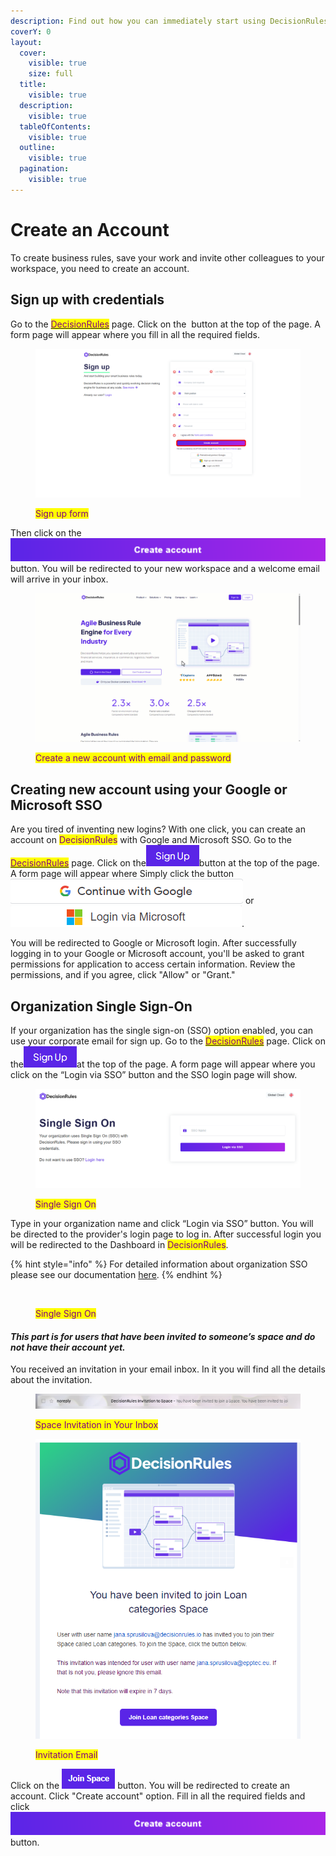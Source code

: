 ```yaml
---
description: Find out how you can immediately start using DecisionRules
coverY: 0
layout:
  cover:
    visible: true
    size: full
  title:
    visible: true
  description:
    visible: true
  tableOfContents:
    visible: true
  outline:
    visible: true
  pagination:
    visible: true
---
```


# Create an Account

To create business rules, save your work and invite other colleagues to your workspace, you need to create an account.

## Sign up with credentials

Go to the [<mark style="color:purple;">DecisionRules</mark>](https://www.decisionrules.io/) page. Click on the <img src="../.gitbook/assets/Snímek obrazovky 2023-09-13 145305.png" alt="" data-size="original"> button at the top of the page. A form page will appear where you fill in all the required fields.&#x20;

<figure><img src="../.gitbook/assets/signupform.png" alt=""><figcaption><p><mark style="color:purple;">Sign up form</mark></p></figcaption></figure>

Then click on the <img src="../.gitbook/assets/createaccount (2).png" alt="" data-size="original"> button. You will be redirected to your new workspace and a welcome email will arrive in your inbox.

<figure><img src="../.gitbook/assets/signup.gif" alt=""><figcaption><p><mark style="color:purple;">Create a new account with email and password</mark></p></figcaption></figure>

## Creating new account using your Google or Microsoft SSO

Are you tired of inventing new logins? With one click, you can create an account on <mark style="color:purple;">DecisionRules</mark> with Google and Microsoft SSO. Go to the [<mark style="color:purple;">DecisionRules</mark>](https://www.decisionrules.io/) page. Click on the![](<../.gitbook/assets/signupbutton (1).png>)button at the top of the page. A form page will appear where Simply click the button <img src="../.gitbook/assets/Screenshot 2023-10-31 154742 (1).png" alt="" data-size="original"> or <img src="../.gitbook/assets/Screenshot 2023-10-31 154804.png" alt="" data-size="original">.&#x20;

You will be redirected to Google or Microsoft login. After successfully logging in to your Google or Microsoft account, you'll be asked to grant permissions for application to access certain information. Review the permissions, and if you agree, click "Allow" or "Grant."

## Organization Single Sign-On

If your organization has the single sign-on (SSO) option enabled, you can use your corporate email for sign up. Go to the [<mark style="color:purple;">DecisionRules</mark>](https://www.decisionrules.io/) page. Click on the![](<../.gitbook/assets/signupbutton (1).png>)at the top of the page. A form page will appear where you click on the “Login via SSO” button and the SSO login page will show.

<figure><img src="../.gitbook/assets/loginsso.png" alt=""><figcaption><p><mark style="color:purple;">Single Sign On</mark></p></figcaption></figure>

Type in your organization name and click “Login via SSO” button. You will be directed to the provider's login page to log in. After successful login you will be redirected to the Dashboard in <mark style="color:purple;">DecisionRules</mark>.

{% hint style="info" %}
For detailed information about organization SSO please see our documentation [here](https://docs.decisionrules.io/doc/other/single-sign-on-sso).
{% endhint %}

<figure><img src="../.gitbook/assets/loginSSO.gif" alt=""><figcaption><p><mark style="color:purple;">Single Sign On</mark></p></figcaption></figure>

#### _This part is for users that have been invited to someone’s space and do not have their account yet._

You received an invitation in your email inbox. In it you will find all the details about the invitation.

<figure><img src="../.gitbook/assets/inboxinvite (1).png" alt=""><figcaption><p><mark style="color:purple;">Space Invitation in Your Inbox</mark></p></figcaption></figure>

<figure><img src="../.gitbook/assets/invitation.png" alt=""><figcaption><p><mark style="color:purple;">Invitation Email</mark></p></figcaption></figure>

Click on the ![](../.gitbook/assets/joinsoacebutton.png) button. You will be redirected to create an account. Click "Create account" option. Fill in all the required fields and click <img src="../.gitbook/assets/createaccount (2).png" alt="" data-size="original"> button.
